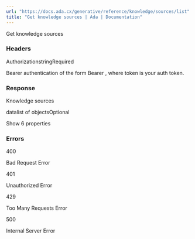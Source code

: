 ```yaml
---
url: "https://docs.ada.cx/generative/reference/knowledge/sources/list"
title: "Get knowledge sources | Ada | Documentation"
---
```


Get knowledge sources

### Headers

AuthorizationstringRequired

Bearer authentication of the form Bearer <token>, where token is your auth token.

### Response

Knowledge sources

datalist of objectsOptional

Show 6 properties

### Errors

400

Bad Request Error

401

Unauthorized Error

429

Too Many Requests Error

500

Internal Server Error